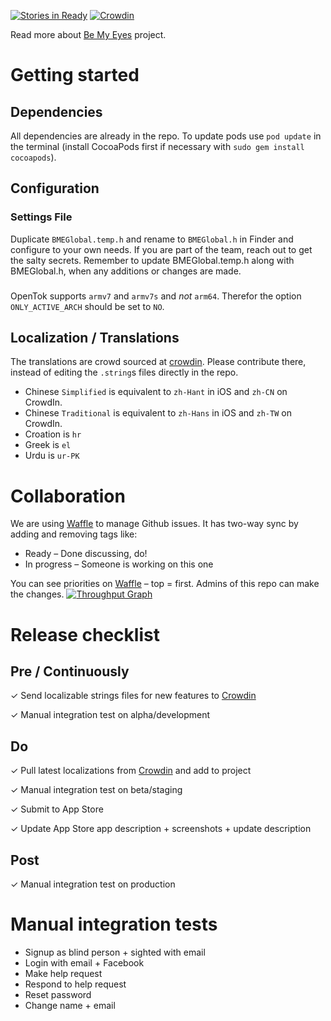 [![Stories in Ready](https://badge.waffle.io/bemyeyes/bemyeyes-ios.png?label=ready&title=Ready)](http://waffle.io/bemyeyes/bemyeyes-ios)
[![Crowdin](https://d322cqt584bo4o.cloudfront.net/bemyeyes/localized.png)](https://crowdin.com/project/bemyeyes)

Read more about [Be My Eyes](http://bemyeyes.org) project.

# Getting started
## Dependencies
All dependencies are already in the repo. To update pods use `pod update` in the terminal (install CocoaPods first if necessary with `sudo gem install cocoapods`).

## Configuration
### Settings File
Duplicate `BMEGlobal.temp.h` and rename to `BMEGlobal.h` in Finder and configure to your own needs. If you are part of the team, reach out to get the salty secrets.
Remember to update BMEGlobal.temp.h along with BMEGlobal.h, when any additions or changes are made.
### 
OpenTok supports `armv7` and `armv7s` and _not_ `arm64`. Therefor the option `ONLY_ACTIVE_ARCH` should be set to `NO`.

## Localization / Translations
The translations are crowd sourced at [crowdin](http://crowdin.com/project/bemyeyes). Please contribute there, instead of editing the `.string`s files directly in the repo.

- Chinese `Simplified` is equivalent to `zh-Hant` in iOS and `zh-CN` on CrowdIn.
- Chinese `Traditional` is equivalent to `zh-Hans` in iOS and `zh-TW` on CrowdIn.
- Croation is `hr`
- Greek is `el`
- Urdu is `ur-PK`

# Collaboration
We are using [Waffle](https://waffle.io/bemyeyes/bemyeyes-ios) to manage Github issues. It has two-way sync by adding and removing tags like:
- Ready – Done discussing, do!
- In progress – Someone is working on this one

You can see priorities on [Waffle](https://waffle.io/bemyeyes/bemyeyes-ios) – top = first.
Admins of this repo can make the changes. 
[![Throughput Graph](https://graphs.waffle.io/bemyeyes/bemyeyes-ios/throughput.svg)](https://waffle.io/bemyeyes/bemyeyes-ios/metrics)

# Release checklist
## Pre / Continuously
✓ Send localizable strings files for new features to [Crowdin](https://crowdin.com/project/bemyeyes)

✓ Manual integration test on alpha/development
## Do
✓ Pull latest localizations from [Crowdin](https://crowdin.com/project/bemyeyes) and add to project

✓ Manual integration test on beta/staging

✓ Submit to App Store

✓ Update App Store app description + screenshots + update description
## Post
✓ Manual integration test on production 

# Manual integration tests
- Signup as blind person + sighted with email
- Login with email + Facebook
- Make help request
- Respond to help request
- Reset password
- Change name + email
